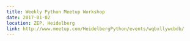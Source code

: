 ```yaml
---
title: Weekly Python Meetup Workshop
date: 2017-01-02
location: ZEP, Heidelberg
link: http://www.meetup.com/HeidelbergPython/events/wqbxllywcbdb/
---
```

